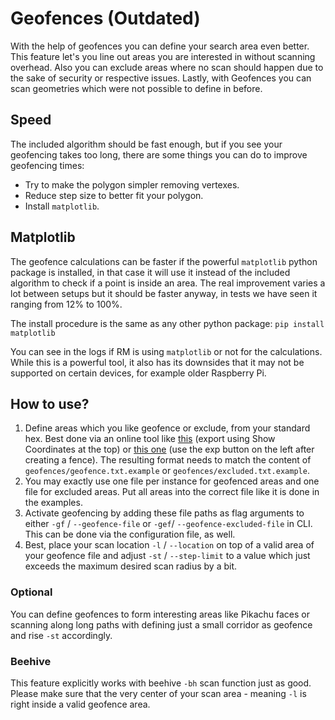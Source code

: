 # Geofences (Outdated)

With the help of geofences you can define your search area even better. This feature let's you line out areas you are interested in without scanning overhead. Also you can exclude areas where no scan should happen due to the sake of security or respective issues. Lastly, with Geofences you can scan geometries which were not possible to define in before.

## Speed
The included algorithm should be fast enough, but if you see your geofencing takes too long, there are some things you can do to improve geofencing times:

  * Try to make the polygon simpler removing vertexes.
  * Reduce step size to better fit your polygon.
  * Install ``matplotlib``.

## Matplotlib
The geofence calculations can be faster if the powerful ``matplotlib`` python package is installed, in that case it will use it instead of the included algorithm to check if a point is inside an area.
The real improvement varies a lot between setups but it should be faster anyway, in tests we have seen it ranging from 12% to 100%.

The install procedure is the same as any other python package:
``pip install matplotlib``

You can see in the logs if RM is using ``matplotlib`` or not for the calculations.
While this is a powerful tool, it also has its downsides that it may not be supported on certain devices, for example older Raspberry Pi.

## How to use?
1. Define areas which you like geofence or exclude, from your standard hex. Best done via an online tool like [this](https://codepen.io/jennerpalacios/full/mWWVeJ) (export using Show Coordinates at the top) or [this one](http://geo.jasparke.net/) (use the exp button on the left after creating a fence).
The resulting format needs to match the content of ``geofences/geofence.txt.example`` or ``geofences/excluded.txt.example``.
2. You may exactly use one file per instance for geofenced areas and one file for excluded areas. Put all areas into the correct file like it is done in the examples.
3. Activate geofencing by adding these file paths as flag arguments to either ``-gf`` / ``--geofence-file`` or ``-gef``/ ``--geofence-excluded-file`` in CLI. This can be done via the configuration file, as well.
4. Best, place your scan location  ``-l`` / ``--location`` on top of a valid area of your geofence file and adjust ``-st`` / ``--step-limit`` to a value which just exceeds the maximum desired scan radius by a bit.

### Optional
You can define geofences to form interesting areas like Pikachu faces or scanning along long paths with defining just a small corridor as geofence and rise ``-st`` accordingly.

### Beehive
This feature explicitly works with beehive ``-bh`` scan function just as good. Please make sure that the very center of your scan area - meaning ``-l`` is right inside a valid geofence area.
